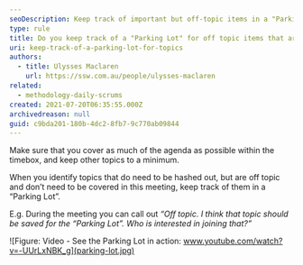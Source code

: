 ```yaml
---
seoDescription: Keep track of important but off-topic items in a "Parking Lot" to revisit later.
type: rule
title: Do you keep track of a "Parking Lot" for off topic items that are important, but need to be taken offline?
uri: keep-track-of-a-parking-lot-for-topics
authors:
  - title: Ulysses Maclaren
    url: https://ssw.com.au/people/ulysses-maclaren
related:
  - methodology-daily-scrums
created: 2021-07-20T06:35:55.000Z
archivedreason: null
guid: c9bda201-180b-4dc2-8fb7-9c770ab09844
---
```


Make sure that you cover as much of the agenda as possible within the timebox, and keep other topics to a minimum.

When you identify topics that do need to be hashed out, but are off topic and don’t need to be covered in this meeting, keep track of them in a “Parking Lot”.

E.g. During the meeting you can call out _“Off topic. I think that topic should be saved for the “Parking Lot”. Who is interested in joining that?”_

<!--endintro-->

![Figure: Video - See the Parking Lot in action: www.youtube.com/watch?v=-UUrLxNBK_g](parking-lot.jpg)
